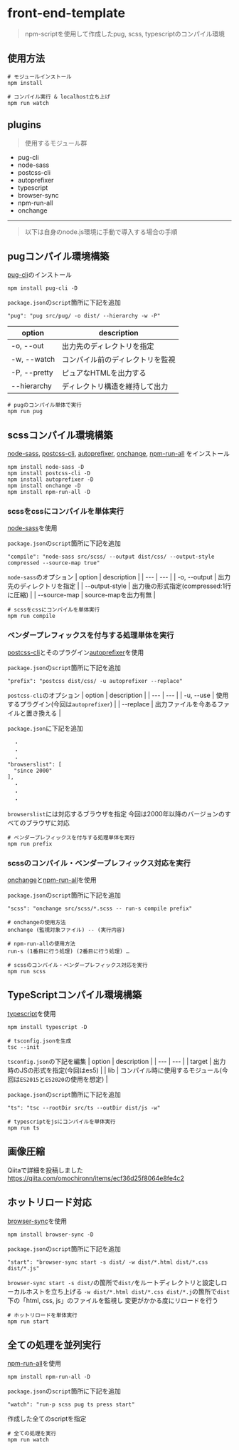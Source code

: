 # front-end-template
> npm-scriptを使用して作成したpug, scss, typescriptのコンパイル環境

## 使用方法

```
# モジュールインストール
npm install

# コンパイル実行 & localhost立ち上げ
npm run watch
```

## plugins
> 使用するモジュール群

* pug-cli
* node-sass
* postcss-cli
* autoprefixer
* typescript
* browser-sync
* npm-run-all
* onchange

---

> 以下は自身のnode.js環境に手動で導入する場合の手順

## pugコンパイル環境構築
[pug-cli](https://www.npmjs.com/package/pug-cli)のインストール
```
npm install pug-cli -D
```

`package.json`の`script`箇所に下記を追加
```
"pug": "pug src/pug/ -o dist/ --hierarchy -w -P"
```

| option | description |
| --- | --- |
| -o, --out | 出力先のディレクトリを指定 |
| -w, --watch | コンパイル前のディレクトリを監視 |
| -P, --pretty | ピュアなHTMLを出力する |
| --hierarchy | ディレクトリ構造を維持して出力 |

```
# pugのコンパイル単体で実行
npm run pug
```

## scssコンパイル環境構築
[node-sass](https://www.npmjs.com/package/node-sass), [postcss-cli](https://www.npmjs.com/package/postcss-cli), [autoprefixer](https://www.npmjs.com/package/autoprefixer), [onchange](https://www.npmjs.com/package/onchange), [npm-run-all](https://www.npmjs.com/package/npm-run-all) をインストール
```
npm install node-sass -D
npm install postcss-cli -D
npm install autoprefixer -D
npm install onchange -D
npm install npm-run-all -D
```

### scssをcssにコンパイルを単体実行
[node-sass](https://www.npmjs.com/package/node-sass)を使用

`package.json`の`script`箇所に下記を追加
```
"compile": "node-sass src/scss/ --output dist/css/ --output-style compressed --source-map true"
```

`node-sass`のオプション
| option | description |
| --- | --- |
| -o, --output | 出力先のディレクトリを指定 |
| --output-style | 出力後の形式指定(compressed:1行に圧縮) |
| --source-map | source-mapを出力有無 |

```
# scssをcssにコンパイルを単体実行
npm run compile
```

### ベンダープレフィックスを付与する処理単体を実行
[postcss-cli](https://www.npmjs.com/package/postcss-cli)とそのプラグイン[autoprefixer](https://www.npmjs.com/package/autoprefixer)を使用

`package.json`の`script`箇所に下記を追加
```
"prefix": "postcss dist/css/ -u autoprefixer --replace"
```

`postcss-cli`のオプション
| option | description |
| --- | --- |
| -u, --use | 使用するプラグイン(今回は`autoprefixer`) |
| --replace | 出力ファイルを今あるファイルと置き換える |


`package.json`に下記を追加
```
  ・
  ・
  ・
"browserslist": [
  "since 2000"
],
  ・
  ・
  ・
```

`browserslist`には対応するブラウザを指定
今回は2000年以降のバージョンのすべてのブラウザに対応

```
# ベンダープレフィックスを付与する処理単体を実行
npm run prefix
```

### scssのコンパイル・ベンダープレフィックス対応を実行
[onchange](https://www.npmjs.com/package/onchange)と[npm-run-all](https://www.npmjs.com/package/npm-run-all)を使用

`package.json`の`script`箇所に下記を追加
```
"scss": "onchange src/scss/*.scss -- run-s compile prefix"
```

```
# onchangeの使用方法
onchange (監視対象ファイル) -- (実行内容)

# npm-run-allの使用方法
run-s (1番目に行う処理) (2番目に行う処理) …
```

```
# scssのコンパイル・ベンダープレフィックス対応を実行
npm run scss
```

## TypeScriptコンパイル環境構築
[typescript](https://www.npmjs.com/package/typescript)を使用
```
npm install typescript -D
```

```
# tsconfig.jsonを生成
tsc --init
```

`tsconfig.json`の下記を編集
| option | description |
| --- | --- |
| target | 出力時のJSの形式を指定(今回はes5) |
| lib | コンパイル時に使用するモジュール(今回は`ES2015`と`ES2020`の使用を想定) |

`package.json`の`script`箇所に下記を追加
```
"ts": "tsc --rootDir src/ts --outDir dist/js -w"
```

```
# typescriptをjsにコンパイルを単体実行
npm run ts
```

## 画像圧縮
Qiitaで詳細を投稿しました
https://qiita.com/omochironn/items/ecf36d25f8064e8fe4c2

## ホットリロード対応
[browser-sync](https://www.npmjs.com/package/browser-sync)を使用
```
npm install browser-sync -D
```

`package.json`の`script`箇所に下記を追加
```
"start": "browser-sync start -s dist/ -w dist/*.html dist/*.css dist/*.js"
```

`browser-sync start -s dist/`の箇所で`dist/`をルートディレクトリと設定しローカルホストを立ち上げる
`-w dist/*.html dist/*.css dist/*.j`の箇所で`dist`下の「html, css, js」のファイルを監視し
変更がかかる度にリロードを行う

```
# ホットリロードを単体実行
npm run start
```

## 全ての処理を並列実行
[npm-run-all](https://www.npmjs.com/package/npm-run-all)を使用
```
npm install npm-run-all -D
```

`package.json`の`script`箇所に下記を追加
```
"watch": "run-p scss pug ts press start"
```
作成した全てのscriptを指定

```
# 全ての処理を実行
npm run watch
```
